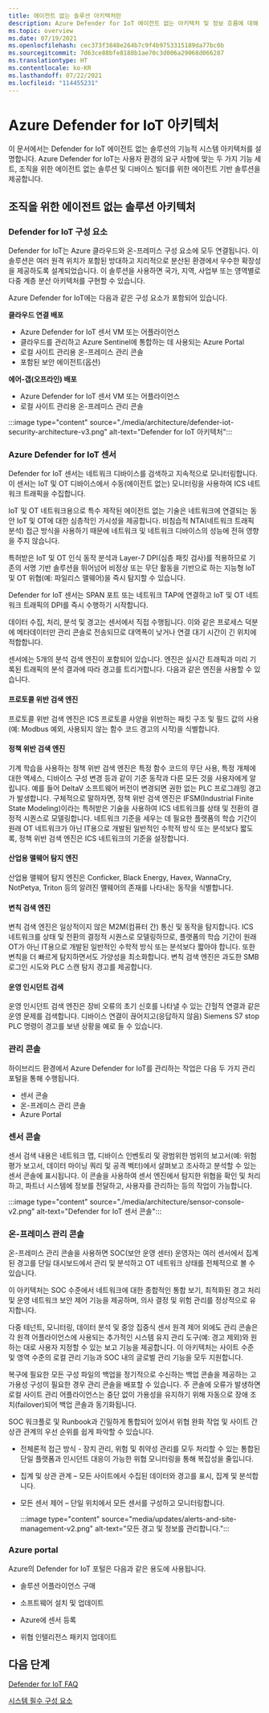 ```yaml
---
title: 에이전트 없는 솔루션 아키텍처란
description: Azure Defender for IoT 에이전트 없는 아키텍처 및 정보 흐름에 대해 알아봅니다.
ms.topic: overview
ms.date: 07/19/2021
ms.openlocfilehash: cec373f3848e264b7c9f4b9753315189da77bc0b
ms.sourcegitcommit: 7d63ce88bfe8188b1ae70c3d006a29068d066287
ms.translationtype: HT
ms.contentlocale: ko-KR
ms.lasthandoff: 07/22/2021
ms.locfileid: "114455231"
---
```

# <a name="azure-defender-for-iot-architecture"></a>Azure Defender for IoT 아키텍처

이 문서에서는 Defender for IoT 에이전트 없는 솔루션의 기능적 시스템 아키텍처를 설명합니다. Azure Defender for IoT는 사용자 환경의 요구 사항에 맞는 두 가지 기능 세트, 조직을 위한 에이전트 없는 솔루션 및 디바이스 빌더를 위한 에이전트 기반 솔루션을 제공합니다.

## <a name="agentless-solution-architecture-for-organizations"></a>조직을 위한 에이전트 없는 솔루션 아키텍처
### <a name="defender-for-iot-components"></a>Defender for IoT 구성 요소

Defender for IoT는 Azure 클라우드와 온-프레미스 구성 요소에 모두 연결됩니다. 이 솔루션은 여러 원격 위치가 포함된 방대하고 지리적으로 분산된 환경에서 우수한 확장성을 제공하도록 설계되었습니다. 이 솔루션을 사용하면 국가, 지역, 사업부 또는 영역별로 다중 계층 분산 아키텍처를 구현할 수 있습니다. 

Azure Defender for IoT에는 다음과 같은 구성 요소가 포함되어 있습니다. 

**클라우드 연결 배포**

- Azure Defender for IoT 센서 VM 또는 어플라이언스
- 클라우드를 관리하고 Azure Sentinel에 통합하는 데 사용되는 Azure Portal
- 로컬 사이트 관리용 온-프레미스 관리 콘솔
- 포함된 보안 에이전트(옵션)

**에어-갭(오프라인) 배포**

- Azure Defender for IoT 센서 VM 또는 어플라이언스
- 로컬 사이트 관리용 온-프레미스 관리 콘솔

:::image type="content" source="./media/architecture/defender-iot-security-architecture-v3.png" alt-text="Defender for IoT 아키텍처":::

### <a name="azure-defender-for-iot-sensors"></a>Azure Defender for IoT 센서

Defender for IoT 센서는 네트워크 디바이스를 검색하고 지속적으로 모니터링합니다. 이 센서는 IoT 및 OT 디바이스에서 수동(에이전트 없는) 모니터링을 사용하여 ICS 네트워크 트래픽을 수집합니다. 
 
IoT 및 OT 네트워크용으로 특수 제작된 에이전트 없는 기술은 네트워크에 연결되는 동안 IoT 및 OT에 대한 심층적인 가시성을 제공합니다. 비침습적 NTA(네트워크 트래픽 분석) 접근 방식을 사용하기 때문에 네트워크 및 네트워크 디바이스의 성능에 전혀 영향을 주지 않습니다. 
 
특허받은 IoT 및 OT 인식 동작 분석과 Layer-7 DPI(심층 패킷 검사)를 적용하므로 기존의 서명 기반 솔루션을 뛰어넘어 비정상 또는 무단 활동을 기반으로 하는 지능형 IoT 및 OT 위협(예: 파일리스 맬웨어)을 즉시 탐지할 수 있습니다. 
  
Defender for IoT 센서는 SPAN 포트 또는 네트워크 TAP에 연결하고 IoT 및 OT 네트워크 트래픽의 DPI를 즉시 수행하기 시작합니다. 
 
데이터 수집, 처리, 분석 및 경고는 센서에서 직접 수행됩니다. 이와 같은 프로세스 덕분에 메타데이터만 관리 콘솔로 전송되므로 대역폭이 낮거나 연결 대기 시간이 긴 위치에 적합합니다.

센서에는 5개의 분석 검색 엔진이 포함되어 있습니다. 엔진은 실시간 트래픽과 미리 기록된 트래픽의 분석 결과에 따라 경고를 트리거합니다. 다음과 같은 엔진을 사용할 수 있습니다. 

#### <a name="protocol-violation-detection-engine"></a>프로토콜 위반 검색 엔진
프로토콜 위반 검색 엔진은 ICS 프로토콜 사양을 위반하는 패킷 구조 및 필드 값의 사용(예: Modbus 예외, 사용되지 않는 함수 코드 경고의 시작)을 식별합니다.

#### <a name="policy-violation-detection-engine"></a>정책 위반 검색 엔진
기계 학습을 사용하는 정책 위반 검색 엔진은 특정 함수 코드의 무단 사용, 특정 개체에 대한 액세스, 디바이스 구성 변경 등과 같이 기준 동작과 다른 모든 것을 사용자에게 알립니다. 예를 들어 DeltaV 소프트웨어 버전이 변경되면 권한 없는 PLC 프로그래밍 경고가 발생합니다. 구체적으로 말하자면, 정책 위반 검색 엔진은 IFSM(Industrial Finite State Modeling)이라는 특허받은 기술을 사용하여 ICS 네트워크를 상태 및 전환의 결정적 시퀀스로 모델링합니다. 네트워크 기준을 세우는 데 필요한 플랫폼의 학습 기간이 원래 OT 네트워크가 아닌 IT용으로 개발된 일반적인 수학적 방식 또는 분석보다 짧도록, 정책 위반 검색 엔진은 ICS 네트워크의 기준을 설정합니다.

#### <a name="industrial-malware-detection-engine"></a>산업용 맬웨어 탐지 엔진
산업용 맬웨어 탐지 엔진은 Conficker, Black Energy, Havex, WannaCry, NotPetya, Triton 등의 알려진 맬웨어의 존재를 나타내는 동작을 식별합니다. 

#### <a name="anomaly-detection-engine"></a>변칙 검색 엔진
변칙 검색 엔진은 일상적이지 않은 M2M(컴퓨터 간) 통신 및 동작을 탐지합니다. ICS 네트워크를 상태 및 전환의 결정적 시퀀스로 모델링하므로, 플랫폼의 학습 기간이 원래 OT가 아닌 IT용으로 개발된 일반적인 수학적 방식 또는 분석보다 짧아야 합니다. 또한 변칙을 더 빠르게 탐지하면서도 가양성을 최소화합니다. 변칙 검색 엔진은 과도한 SMB 로그인 시도와 PLC 스캔 탐지 경고를 제공합니다.

#### <a name="operational-incident-detection"></a>운영 인시던트 검색
운영 인시던트 검색 엔진은 장비 오류의 초기 신호를 나타낼 수 있는 간헐적 연결과 같은 운영 문제를 검색합니다. 디바이스 연결이 끊어지고(응답하지 않음) Siemens S7 stop PLC 명령이 경고를 보낸 상황을 예로 들 수 있습니다.

### <a name="management-consoles"></a>관리 콘솔
하이브리드 환경에서 Azure Defender for IoT를 관리하는 작업은 다음 두 가지 관리 포털을 통해 수행됩니다. 
- 센서 콘솔
- 온-프레미스 관리 콘솔
- Azure Portal

### <a name="sensor-console"></a>센서 콘솔
센서 검색 내용은 네트워크 맵, 디바이스 인벤토리 및 광범위한 범위의 보고서(예: 위험 평가 보고서, 데이터 마이닝 쿼리 및 공격 벡터)에서 살펴보고 조사하고 분석할 수 있는 센서 콘솔에 표시됩니다. 이 콘솔을 사용하여 센서 엔진에서 탐지한 위협을 확인 및 처리하고, 파트너 시스템에 정보를 전달하고, 사용자를 관리하는 등의 작업이 가능합니다.

:::image type="content" source="./media/architecture/sensor-console-v2.png" alt-text="Defender for IoT 센서 콘솔":::

### <a name="on-premises-management-console"></a>온-프레미스 관리 콘솔
온-프레미스 관리 콘솔을 사용하면 SOC(보안 운영 센터) 운영자는 여러 센서에서 집계된 경고를 단일 대시보드에서 관리 및 분석하고 OT 네트워크 상태를 전체적으로 볼 수 있습니다.

이 아키텍처는 SOC 수준에서 네트워크에 대한 종합적인 통합 보기, 최적화된 경고 처리 및 운영 네트워크 보안 제어 기능을 제공하며, 의사 결정 및 위험 관리를 정상적으로 유지합니다.

다중 테넌트, 모니터링, 데이터 분석 및 중앙 집중식 센서 원격 제어 외에도 관리 콘솔은 각 원격 어플라이언스에 사용되는 추가적인 시스템 유지 관리 도구(예: 경고 제외)와 원하는 대로 사용자 지정할 수 있는 보고 기능을 제공합니다. 이 아키텍처는 사이트 수준 및 영역 수준의 로컬 관리 기능과 SOC 내의 글로벌 관리 기능을 모두 지원합니다.

복구에 필요한 모든 구성 파일의 백업을 정기적으로 수신하는 백업 콘솔을 제공하는 고가용성 구성이 필요한 경우 관리 콘솔을 배포할 수 있습니다. 주 콘솔에 오류가 발생하면 로컬 사이트 관리 어플라이언스는 중단 없이 가용성을 유지하기 위해 자동으로 장애 조치(failover)되어 백업 콘솔과 동기화됩니다.

SOC 워크플로 및 Runbook과 긴밀하게 통합되어 있어서 위협 완화 작업 및 사이트 간 상관 관계의 우선 순위를 쉽게 파악할 수 있습니다.

- 전체론적 접근 방식 - 장치 관리, 위험 및 취약성 관리를 모두 처리할 수 있는 통합된 단일 플랫폼과 인시던트 대응이 가능한 위협 모니터링을 통해 복잡성을 줄입니다.

- 집계 및 상관 관계 – 모든 사이트에서 수집된 데이터와 경고를 표시, 집계 및 분석합니다.

- 모든 센서 제어 – 단일 위치에서 모든 센서를 구성하고 모니터링합니다.

   :::image type="content" source="media/updates/alerts-and-site-management-v2.png" alt-text="모든 경고 및 정보를 관리합니다.":::

### <a name="azure-portal"></a>Azure portal

Azure의 Defender for IoT 포털은 다음과 같은 용도에 사용됩니다.

- 솔루션 어플라이언스 구매

- 소프트웨어 설치 및 업데이트

- Azure에 센서 등록

- 위협 인텔리전스 패키지 업데이트

## <a name="next-steps"></a>다음 단계

[Defender for IoT FAQ](resources-frequently-asked-questions.md)

[시스템 필수 구성 요소](quickstart-system-prerequisites.md)
